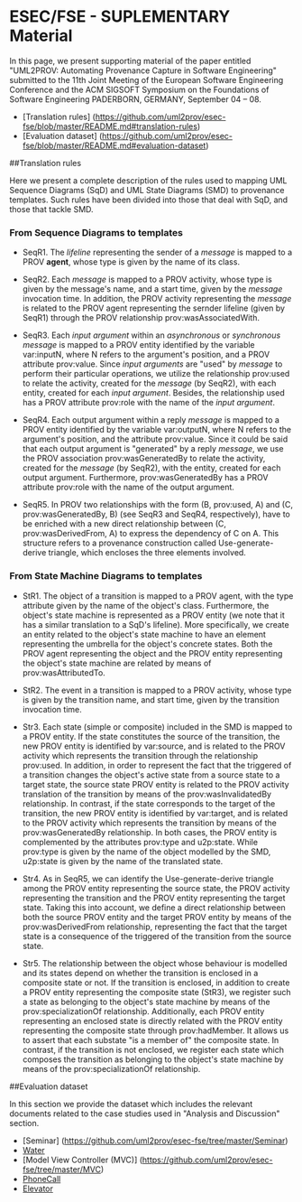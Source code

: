 # ESEC/FSE - SUPLEMENTARY Material

In this page, we present supporting material of the paper entitled "UML2PROV: Automating Provenance Capture in Software Engineering" submitted to the 11th Joint Meeting of the European Software Engineering Conference and the ACM SIGSOFT Symposium on the Foundations of Software Engineering PADERBORN, GERMANY, September 04 – 08.

* [Translation rules] (https://github.com/uml2prov/esec-fse/blob/master/README.md#translation-rules)
* [Evaluation dataset] (https://github.com/uml2prov/esec-fse/blob/master/README.md#evaluation-dataset)


##Translation rules

Here we present a complete description of the rules used to mapping UML Sequence Diagrams (SqD) and UML State Diagrams (SMD) to provenance templates. Such rules have been divided into those that deal with SqD, and those that tackle SMD. 

### From Sequence Diagrams to templates

* SeqR1. The _lifeline_ representing the sender of a _message_ is mapped to a PROV __agent__, whose type is given by the name of its class. 

* SeqR2. Each _message_ is mapped to a PROV activity, whose type is given by the message's name, and a start time, given by the _message_ invocation time. In addition, the PROV activity representing the _message_ is related to the PROV agent representing the sernder lifeline (given by SeqR1) through the PROV relationship prov:wasAssociatedWith.

* SeqR3. Each _input argument_ within an _asynchronous_ or _synchronous_ _message_ is mapped to a PROV entity identified by the variable var:inputN, where N refers to the argument's position, and a PROV attribute prov:value. Since _input arguments_ are "used" by _message_ to perform their particular operations, we utilize the relationship prov:used to relate the activity, created for the _message_ (by SeqR2), with each entity, created for each _input argument_. Besides, the relationship used has a PROV attribute prov:role with the name of the _input argument_. 

* SeqR4. Each output argument within a reply _message_ is mapped to a PROV entity identified by the variable var:outputN, where N refers to the argument's position, and the attribute prov:value. Since it could be said that each output argument is "generated" by a reply _message_, we use the PROV association prov:wasGeneratedBy to relate the activity, created for the _message_ (by SeqR2), with the entity, created for each output argument. Furthermore, prov:wasGeneratedBy has a PROV attribute prov:role with the name of the output argument.

* SeqR5. In PROV two relationships with the form (B, prov:used, A) and (C, prov:wasGeneratedBy, B) (see SeqR3 and SeqR4, respectively), have to be enriched with a new direct relationship between (C, prov:wasDerivedFrom, A) to express the dependency of C on A. This structure refers to a provenance construction called Use-generate-derive triangle, which encloses the three elements involved.

### From State Machine Diagrams to templates

* StR1. The object of a transition is mapped to a PROV agent, with the type attribute given by the name of the object's class. Furthermore, the object's state machine is represented as a PROV entity (we note that it has a similar translation to a SqD's lifeline). More specifically, we create an entity related to the object's state machine to have an element representing the umbrella for the object's concrete states. Both the PROV agent representing the object and the PROV entity representing the object's state machine are related by means of prov:wasAttributedTo.

* StR2. The event in a transition is mapped to a PROV activity, whose type is given by the transition name, and start time, given by the transition invocation time. 

* Str3. Each state (simple or composite) included in the SMD is mapped to a PROV entity. If the state constitutes the source of the transition, the new PROV entity is identified by var:source, and is related to the PROV activity which represents the transition through the relationship prov:used. In addition, in order to represent the fact that the triggered of a transition changes the object's active state from a source state to a target state, the source state PROV entity is related to the PROV activity translation of the transition by means of the prov:wasInvalidatedBy relationship. In contrast, if the state corresponds to the target of the transition, the new PROV entity is identified by var:target, and is related to the PROV activity which represents the transition by means of the prov:wasGeneratedBy relationship. In both cases, the PROV entity is complemented by the attributes prov:type and u2p:state. While prov:type is given by the name of the object modelled by the SMD, u2p:state is given by the name of the translated state. 

* Str4. As in SeqR5, we can identify the Use-generate-derive triangle among the PROV entity representing the source state, the PROV activity representing the transition and the PROV entity representing the target state. Taking this into account, we define a direct relationship between both the source PROV entity and the target PROV entity by means of the prov:wasDerivedFrom relationship, representing the fact that the target state is a consequence of the triggered of the transition from the source state. 

* Str5. The relationship between the object whose behaviour is modelled and its states depend on whether the transition is enclosed in a composite state or not. If the transition is enclosed, in addition to create a PROV entity representing the composite state (StR3), we register such a state as belonging to the object's state machine by means of the prov:specializationOf relationship. Additionally, each PROV entity representing an enclosed state is directly related with the PROV entity representing the composite state through prov:hadMember. It allows us to assert that each substate "is a member of" the composite state. In contrast, if the transition is not enclosed, we register each state which composes the transition as belonging to the object's state machine by means of the prov:specializationOf relationship. 


##Evaluation dataset

In this section we provide the dataset which includes the relevant documents related to the case studies used in "Analysis and Discussion" section. 

* [Seminar] (https://github.com/uml2prov/esec-fse/tree/master/Seminar)
* [Water](https://github.com/uml2prov/esec-fse/tree/master/Water)
* [Model View Controller (MVC)] (https://github.com/uml2prov/esec-fse/tree/master/MVC) 
* [PhoneCall](https://github.com/uml2prov/esec-fse/tree/master/PhoneCall)
* [Elevator]()










